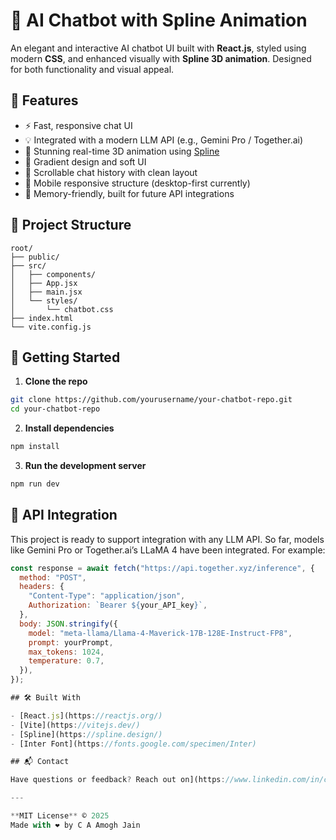 
# 💬 AI Chatbot with Spline Animation

An elegant and interactive AI chatbot UI built with **React.js**, styled using modern **CSS**, and enhanced visually with **Spline 3D animation**. Designed for both functionality and visual appeal.

## 🌟 Features

- ⚡ Fast, responsive chat UI
- 💡 Integrated with a modern LLM API (e.g., Gemini Pro / Together.ai)
- 🎨 Stunning real-time 3D animation using [Spline](https://spline.design/)
- 🌈 Gradient design and soft UI
- 📜 Scrollable chat history with clean layout
- 📱 Mobile responsive structure (desktop-first currently)
- 🧠 Memory-friendly, built for future API integrations

## 📁 Project Structure

```
root/
├── public/
├── src/
│   ├── components/
│   ├── App.jsx
│   ├── main.jsx
│   └── styles/
│       └── chatbot.css
├── index.html
└── vite.config.js
```

## 🚀 Getting Started

1. **Clone the repo**

```bash
git clone https://github.com/yourusername/your-chatbot-repo.git
cd your-chatbot-repo
```

2. **Install dependencies**

```bash
npm install
```

3. **Run the development server**

```bash
npm run dev
```

## 🔧 API Integration

This project is ready to support integration with any LLM API. So far, models like Gemini Pro or Together.ai’s LLaMA 4 have been integrated. For example:

```javascript
const response = await fetch("https://api.together.xyz/inference", {
  method: "POST",
  headers: {
    "Content-Type": "application/json",
    Authorization: `Bearer ${your_API_key}`,
  },
  body: JSON.stringify({
    model: "meta-llama/Llama-4-Maverick-17B-128E-Instruct-FP8",
    prompt: yourPrompt,
    max_tokens: 1024,
    temperature: 0.7,
  }),
});

## 🛠 Built With

- [React.js](https://reactjs.org/)
- [Vite](https://vitejs.dev/)
- [Spline](https://spline.design/)
- [Inter Font](https://fonts.google.com/specimen/Inter)

## 📬 Contact

Have questions or feedback? Reach out on](https://www.linkedin.com/in/caamoghjain) or open an issue!

---

**MIT License** © 2025  
Made with ❤️ by C A Amogh Jain
